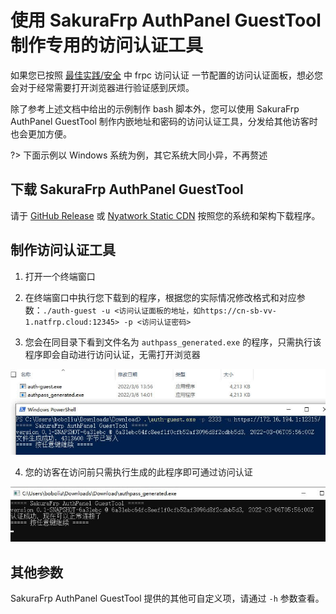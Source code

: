 # 使用 SakuraFrp AuthPanel GuestTool 制作专用的访问认证工具

如果您已按照 [最佳实践/安全](/bestpractice/security) 中 frpc 访问认证 一节配置的访问认证面板，想必您会对于经常需要打开浏览器进行验证感到厌烦。

除了参考上述文档中给出的示例制作 bash 脚本外，您可以使用 SakuraFrp AuthPanel GuestTool 制作内嵌地址和密码的访问认证工具，分发给其他访客时也会更加方便。

?> 下面示例以 Windows 系统为例，其它系统大同小异，不再赘述

## 下载 SakuraFrp AuthPanel GuestTool

请于 [GitHub Release](https://github.com/natfrp/auth-guest/releases/latest) 或 [Nyatwork Static CDN](https://nyat-static.globalslb.net/natfrp/client/auth-guest-0.1/) 按照您的系统和架构下载程序。

## 制作访问认证工具

1. 打开一个终端窗口

2. 在终端窗口中执行您下载到的程序，根据您的实际情况修改格式和对应参数：`./auth-guest -u <访问认证面板的地址，如https://cn-sb-vv-1.natfrp.cloud:12345> -p <访问认证密码>`

3. 您会在同目录下看到文件名为 `authpass_generated.exe` 的程序，只需执行该程序即会自动进行访问认证，无需打开浏览器

![](_images/auth-guest-gened.jpg)

4. 您的访客在访问前只需执行生成的此程序即可通过访问认证

![](_images/auth-guest-run.jpg)

## 其他参数

SakuraFrp AuthPanel GuestTool 提供的其他可自定义项，请通过 `-h` 参数查看。
